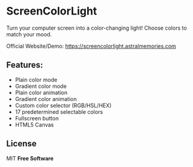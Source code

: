 # ScreenColorLight
Turn your computer screen into a color-changing light! Choose colors to match your mood.

Official Website/Demo: https://screencolorlight.astralmemories.com

## Features:
- Plain color mode
- Gradient color mode
- Plain color animation
- Gradient color animation
- Custom color selector (RGB/HSL/HEX)
- 17 predetermined selectable colors
- Fullscreen button
- HTML5 Canvas

## License
MIT
**Free Software**

